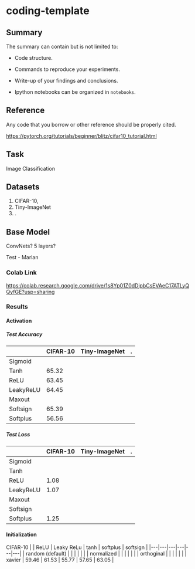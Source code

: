 # coding-template

## Summary

The summary can contain but is not limited to:

- Code structure.

- Commands to reproduce your experiments.

- Write-up of your findings and conclusions.

- Ipython notebooks can be organized in `notebooks`.

## Reference

Any code that you borrow or other reference should be properly cited.

https://pytorch.org/tutorials/beginner/blitz/cifar10_tutorial.html

## Task
Image Classification

## Datasets
1. CIFAR-10, 
2. Tiny-ImageNet
3. .

## Base Model
ConvNets?
5 layers?

Test - Marlan

### Colab Link
https://colab.research.google.com/drive/1s8Yp01Z0dDjpbCsEVAeC17ATLyQQyfGE?usp=sharing

### Results

#### Activation

##### Test Accuracy
|   | CIFAR-10 | Tiny-ImageNet | . |
|---|---|---|---|
| Sigmoid  |   |   |   |
|  Tanh | 65.32  |   |   |
|  ReLU | 63.45 |   |   |
|  LeakyReLU | 64.45 |   |   |
|  Maxout |   |   |   |
|  Softsign | 65.39  |   |   |
|  Softplus | 56.56  |   |   |

##### Test Loss
|   | CIFAR-10 | Tiny-ImageNet | . |
|---|---|---|---|
| Sigmoid  |   |   |   |
|  Tanh |   |   |   |
|  ReLU | 1.08 |   |   |
|  LeakyReLU | 1.07 |   |   |
|  Maxout |   |   |   |
|  Softsign |   |   |   |
|  Softplus | 1.25 |   |   |

#### Initialization
CIFAR-10
|   | ReLU | Leaky ReLu | tanh | softplus | softsign |
|---|---|---|---|---|---|
| random (default) |   |   |   |  |  |
|  normalized |   |   |   |   |   |
|  orthoginal |   |   |   |   |   |
|  xavier | 59.46  | 61.53  | 55.77  | 57.65  | 63.05  |

